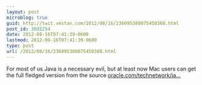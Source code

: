 ```yaml
---
layout: post
microblog: true
guid: http://twit.vmstan.com/2012/08/16/236095380075450368.html
post_id: 3035254
date: 2012-08-16T07:41:39-0600
lastmod: 2012-08-16T07:41:39-0600
type: post
url: /2012/08/16/236095380075450368.html
---
```

For most of us Java is a necessary evil, but at least now Mac users can get the full fledged version from the source <a href="http://www.oracle.com/technetwork/java/javase/downloads/jre7-downloads-1637588.html">oracle.com/technetwork/ja…</a>
